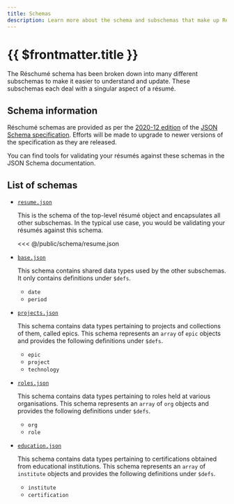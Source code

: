 ```yaml
---
title: Schemas
description: Learn more about the schema and subschemas that make up Réschumé.
---
```


# {{ $frontmatter.title }}

The Réschumé schema has been broken down into many different subschemas to make it easier to understand and update. These subschemas each deal with a singular aspect of a résumé.

## Schema information

Réschumé schemas are provided as per the [2020-12 edition](https://json-schema.org/specification.html) of the [JSON Schema specification](https://json-schema.org). Efforts will be made to upgrade to newer versions of the specification as they are released.

You can find tools for validating your résumés against these schemas in the JSON Schema documentation.

## List of schemas

- [`resume.json`](/reschume/schema/resume.json)

  This is the schema of the top-level résumé object and encapsulates all other subschemas. In the typical use case, you would be validating your résumés against this schema.

  <<< @/public/schema/resume.json

- [`base.json`](/reschume/schema/base.json)

  This schema contains shared data types used by the other subschemas. It only contains definitions under `$defs`.

  - `date`
  - `period`

- [`projects.json`](/reschume/schema/projects.json)

  This schema contains data types pertaining to projects and collections of them, called epics. This schema represents an `array` of `epic` objects and provides the following definitions under `$defs`.

  - `epic`
  - `project`
  - `technology`

- [`roles.json`](/reschume/schema/roles.json)

  This schema contains data types pertaining to roles held at various organisations. This schema represents an `array` of `org` objects and provides the following definitions under `$defs`.

  - `org`
  - `role`

- [`education.json`](/reschume/schema/education.json)

  This schema contains data types pertaining to certifications obtained from educational institutions. This schema represents an `array` of `institute` objects and provides the following definitions under `$defs`.

  - `institute`
  - `certification`
